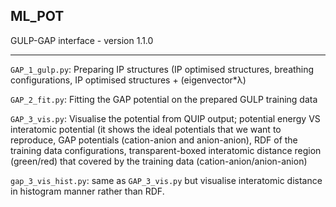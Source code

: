 ## ML_POT
GULP-GAP interface - version 1.1.0
* * *
```GAP_1_gulp.py```: Preparing IP structures (IP optimised structures, breathing configurations, IP optimised structures + (eigenvector*λ)

```GAP_2_fit.py```: Fitting the GAP potential on the prepared GULP training data

```GAP_3_vis.py```: Visualise the potential from QUIP output; potential energy VS interatomic potential
(it shows the ideal potentials that we want to reproduce, GAP potentials (cation-anion and anion-anion), RDF of the training data configurations, transparent-boxed interatomic distance region (green/red) that covered by the training data (cation-anion/anion-anion) 

```gap_3_vis_hist.py```: same as ```GAP_3_vis.py``` but visualise interatomic distance in histogram manner rather than RDF.
